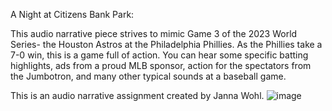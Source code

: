 A Night at Citizens Bank Park:

This audio narrative piece strives to mimic Game 3 of the 2023 World Series- the Houston Astros at the Philadelphia Phillies. As the Phillies take a 7-0 win, this is a game full of action. You can hear some specific batting highlights, ads from a proud MLB sponsor, action for the spectators from the Jumbotron, and many other typical sounds at a baseball game. 

This is an audio narrative assignment created by Janna Wohl.
![image](https://user-images.githubusercontent.com/122397439/216836696-6a4d33b4-e9dc-4449-ba1e-b3c235780956.png)
